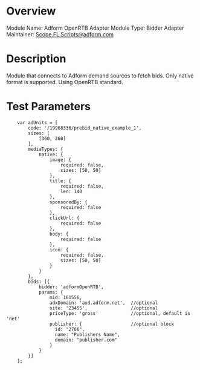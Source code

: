 # Overview

Module Name: Adform OpenRTB Adapter
Module Type: Bidder Adapter
Maintainer: Scope.FL.Scripts@adform.com

# Description

Module that connects to Adform demand sources to fetch bids.
Only native format is supported. Using OpenRTB standard.

# Test Parameters
```
    var adUnits = [
        code: '/19968336/prebid_native_example_1',
        sizes: [
            [360, 360]
        ],
        mediaTypes: {
            native: {
                image: {
                    required: false,
                    sizes: [50, 50]
                },
                title: {
                    required: false,
                    len: 140
                },
                sponsoredBy: {
                    required: false
                },
                clickUrl: {
                    required: false
                },
                body: {
                    required: false
                },
                icon: {
                    required: false,
                    sizes: [50, 50]
                }
            }
        },
        bids: [{
            bidder: 'adformOpenRTB',
            params: {
                mid: 161556,
                adxDomain: 'axd.adform.net',  //optional
                site: '23455',                //optional
                priceType: 'gross'            //optional, default is 'net'
                publisher: {                  //optional block
                  id: "2706",
                  name: "Publishers Name",
                  domain: "publisher.com"
                }
            }
        }]
    ];
```
